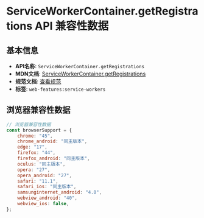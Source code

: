 # ServiceWorkerContainer.getRegistrations API 兼容性数据

## 基本信息

- **API名称**: `ServiceWorkerContainer.getRegistrations`
- **MDN文档**: [ServiceWorkerContainer.getRegistrations](https://developer.mozilla.org/docs/Web/API/ServiceWorkerContainer/getRegistrations)
- **规范文档**: [查看规范](https://w3c.github.io/ServiceWorker/#navigator-service-worker-getRegistrations)
- **标签**: `web-features:service-workers`

## 浏览器兼容性数据

```javascript
// 浏览器兼容性数据
const browserSupport = {
    chrome: "45",
    chrome_android: "同主版本",
    edge: "17",
    firefox: "44",
    firefox_android: "同主版本",
    oculus: "同主版本",
    opera: "27",
    opera_android: "27",
    safari: "11.1",
    safari_ios: "同主版本",
    samsunginternet_android: "4.0",
    webview_android: "40",
    webview_ios: false,
};

```

